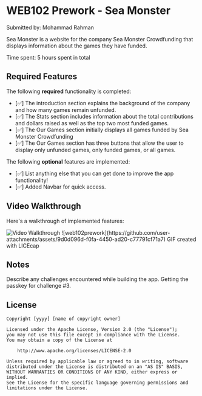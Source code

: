 # WEB102 Prework - Sea Monster

Submitted by: Mohammad Rahman

Sea Monster is a website for the company Sea Monster Crowdfunding that displays information about the games they have funded.

Time spent: 5 hours spent in total

## Required Features

The following **required** functionality is completed:

* [✅] The introduction section explains the background of the company and how many games remain unfunded.
* [✅] The Stats section includes information about the total contributions and dollars raised as well as the top two most funded games.
* [✅] The Our Games section initially displays all games funded by Sea Monster Crowdfunding
* [✅] The Our Games section has three buttons that allow the user to display only unfunded games, only funded games, or all games.

The following **optional** features are implemented:

* [✅] List anything else that you can get done to improve the app functionality!
* [✅] Added Navbar for quick access.

## Video Walkthrough

Here's a walkthrough of implemented features:

<img src='https://github.com/user-attachments/assets/9d0d096d-f0fa-4450-ad20-c77791cf71a7' title='Video Walkthrough' width='' alt='Video Walkthrough' />
![web102prework](https://github.com/user-attachments/assets/9d0d096d-f0fa-4450-ad20-c77791cf71a7)
<!-- Replace this with whatever GIF tool you used! -->
GIF created with LICEcap 

<!-- Recommended tools:
[Kap](https://getkap.co/) for macOS
[ScreenToGif](https://www.screentogif.com/) for Windows
[peek](https://github.com/phw/peek) for Linux. -->

## Notes

Describe any challenges encountered while building the app.
Getting the passkey for challenge #3.
## License

    Copyright [yyyy] [name of copyright owner]

    Licensed under the Apache License, Version 2.0 (the "License");
    you may not use this file except in compliance with the License.
    You may obtain a copy of the License at

        http://www.apache.org/licenses/LICENSE-2.0

    Unless required by applicable law or agreed to in writing, software
    distributed under the License is distributed on an "AS IS" BASIS,
    WITHOUT WARRANTIES OR CONDITIONS OF ANY KIND, either express or implied.
    See the License for the specific language governing permissions and
    limitations under the License.
